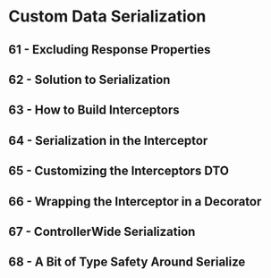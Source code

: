 # Custom Data Serialization
## 61 - Excluding Response Properties 
## 62 - Solution to Serialization
## 63 - How to Build Interceptors
## 64 - Serialization in the Interceptor
## 65 - Customizing the Interceptors DTO
## 66 - Wrapping the Interceptor in a Decorator
## 67 - ControllerWide Serialization
## 68 - A Bit of Type Safety Around Serialize
